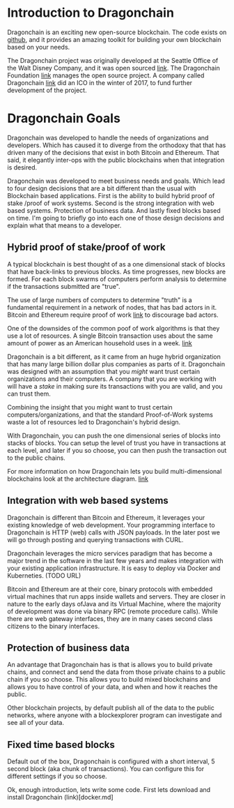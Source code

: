 # Introduction to Dragonchain

Dragonchain is an exciting new open-source blockchain. The code exists on [github](https://github.com/dragonchain/dragonchain), and it provides an amazing toolkit for building your own blockchain based on your needs.

The Dragonchain project was originally developed at the Seattle Office of the Walt Disney Company, and it was open sourced [link](https://disney.github.io). The Dragonchain Foundation [link](https://dragonchain.github.io) manages the open source project. A company called Dragonchain [link](http://dragonchain.com) did an ICO in the winter of 2017, to fund further development of the project. 

# Dragonchain Goals 
Dragonchain was developed to handle the needs of organizations and developers. Which has caused it to diverge from the orthodoxy that that has driven many of the decisions that exist in both Bitcoin and Ethereum. That said, it elegantly inter-ops with the public blockchains when that integration is desired. 

Dragonchain was developed to meet business needs and goals. Which lead to four design decisions that are a bit different than the usual with Blockchain based applications. First is the ability to build hybrid proof of stake /proof of work systems. Second is the strong integration with web based systems. Protection of business data. And lastly fixed blocks based on time. I'm going to briefly go into each one of those design decisions and explain what that means to a developer. 

## Hybrid proof of stake/proof of work
A typical blockchain is best thought of as a one dimensional stack of blocks that have back-links to previous blocks. As time progresses, new blocks are formed. For each block swarms of computers perform analysis to determine if the transactions submitted are "true". 

The use of large numbers of computers to determine "truth" is a fundamental requirement in a network of nodes, that has bad actors in it. Bitcoin and Ethereum require proof of work [link](https://en.wikipedia.org/wiki/Proof-of-work_system) to discourage bad actors.    

One of the downsides of the common poof of work algorithms is that they use a lot of resources. A single Bitcoin transaction uses about the same amount of power as an American household uses in a week. [link](https://motherboard.vice.com/en_us/article/ywbbpm/bitcoin-mining-electricity-consumption-ethereum-energy-climate-change)

Dragonchain is a bit different, as it came from an huge hybrid organization that has many large billion dollar plus companies as parts of it. Dragonchain was designed with an assumption that you *might* want trust certain organizations and their computers. A company that you are working with will have a *stake* in making sure its transactions with you are valid, and you can trust them. 

Combining the insight that you might want to trust certain computers/organizations, and that the standard Proof-of-Work systems waste a lot of resources led to Dragonchain's hybrid design. 

With Dragonchain, you can push the one dimensional series of blocks into stacks of blocks. You can setup the level of trust you have in transactions at each level, and later if you so choose, you can then push the transaction out to the public chains. 

For more information on how Dragonchain lets you build multi-dimensional blockchains look at the architecture diagram. [link](https://dragonchain.github.io/architecture#verification-and-consensus)

## Integration with web based systems
Dragonchain is different than Bitcoin and Ethereum, it leverages your existing knowledge of web development. Your programming interface to Dragonchain is HTTP (web) calls with JSON payloads. In the later post we will go through posting and querying transactions with CURL. 

Dragonchain leverages the micro services paradigm that has become a major trend in the software in the last few years and makes integration with your existing application infrastructure. It is easy to deploy via Docker and Kuberneties. (TODO URL) 

Bitcoin and Ethereum are at their core, binary protocols with embedded virtual machines that run apps inside wallets and servers. They are closer in nature to the early days ofJava and its Virtual Machine, where the majority of development was done via binary RPC (remote procedure calls). While there are web gateway interfaces, they are in many cases second class citizens to the binary interfaces. 

## Protection of business data
An advantage that Dragonchain has is that is allows you to build private chains, and connect and send the data from those private chains to a public chain if you so choose. This allows you to build mixed blockchains and allows you to have control of your data, and when and how it reaches the public. 

Other blockchain projects, by default publish all of the data to the public networks, where anyone with a blockexplorer program can investigate and see all of your data. 

## Fixed time based blocks
Default out of the box, Dragonchain is configured with a short interval, 5 second block (aka chunk of transactions). You can configure this for different settings if you so choose. 

Ok, enough introduction, lets write some code. 
First lets download and install Dragonchain (link)[docker.md]






